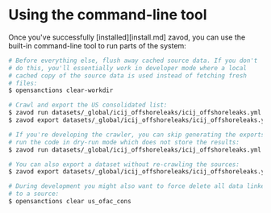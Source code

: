# Using the command-line tool

Once you've successfully [installed][install.md] zavod, you can use the built-in command-line tool to run parts of the system:

```bash
# Before everything else, flush away cached source data. If you don't 
# do this, you'll essentially work in developer mode where a local
# cached copy of the source data is used instead of fetching fresh
# files:
$ opensanctions clear-workdir

# Crawl and export the US consolidated list:
$ zavod run datasets/_global/icij_offshoreleaks/icij_offshoreleaks.yml
$ zavod export datasets/_global/icij_offshoreleaks/icij_offshoreleaks.yml

# If you're developing the crawler, you can skip generating the exports and
# run the code in dry-run mode which does not store the results:
$ zavod run datasets/_global/icij_offshoreleaks/icij_offshoreleaks.yml

# You can also export a dataset without re-crawling the sources:
$ zavod export datasets/_global/icij_offshoreleaks/icij_offshoreleaks.yml

# During development you might also want to force delete all data linked
# to a source:
$ opensanctions clear us_ofac_cons
```

